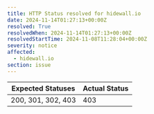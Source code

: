 ```yaml
---
title: HTTP Status resolved for hidewall.io
date: 2024-11-14T01:27:13+00:00Z
resolved: True
resolvedWhen: 2024-11-14T01:27:13+00:00Z
resolvedStartTime: 2024-11-08T11:28:04+00:00Z
severity: notice
affected:
  - hidewall.io
section: issue
---
```


| Expected Statuses | Actual Status  |
|-------------------|----------------|
| 200, 301, 302, 403 | 403 |

